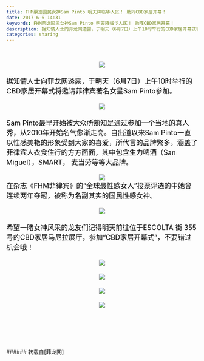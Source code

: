 ```yaml
---
title: FHM票选国民女神Sam Pinto 明天降临华人区！ 助阵CBD家居开幕！
date: 2017-6-6 14:31
keywords: FHM票选国民女神Sam Pinto 明天降临华人区！ 助阵CBD家居开幕！
description: 据知情人士向菲龙网透露，于明天（6月7日）上午10时举行的CBD家居开幕式将邀请菲律宾著名女星Sam Pinto参加。Sam Pinto最早开始被大众所熟知是通过参加一个当地的真人秀，从2010年开始名气愈渐走高。自出道以来Sam Pinto一直以性感美艳的形象受到大家的喜爱，所代言的品牌繁多，涵盖了菲律宾人衣食住行的方方面面，其中包含生力啤酒（San Miguel），SMART， 麦当劳等等大品牌。在杂志《FHM菲律宾》的“全球最性感女人”投票评选的中她曾连续两年夺冠，被称为名副其实的国民性感女神。希望一睹女神风采的龙友们记得明天前往位于ESCOLTA 街 355号的CBD家居马尼拉展厅，参加“CBD家居开幕式”，不要错过机会哦！
categories: sharing
---
```

<td class="t_f" id="postmessage_758720">

<font size="3"><font color="black"><font size="4"><br/>
<div align="center">

<img aid="562490" data-cf-modified-f192695ea49ac891a6e7003f-="" file="data/attachment/forum/201706/06/140222lz7cdb13d1bqg0zn.png.thumb.jpg" id="aimg_562490" inpost="1" onclick="" onmouseover="" src="http://www.flw.ph/data/attachment/forum/201706/06/140222lz7cdb13d1bqg0zn.png" style="cursor:pointer" zoomfile="data/attachment/forum/201706/06/140222lz7cdb13d1bqg0zn.png"/>


</div><br/>
据知情人士向菲龙网透露，于明天（6月7日）上午10时举行的CBD家居开幕式将邀请菲律宾著名女星Sam Pinto参加。<br/>
<br/>
<div align="center">

<img aid="562492" data-cf-modified-f192695ea49ac891a6e7003f-="" file="data/attachment/forum/201706/06/140226c34uflve8lwz88xu.png.thumb.jpg" id="aimg_562492" inpost="1" onclick="" onmouseover="" src="http://www.flw.ph/data/attachment/forum/201706/06/140226c34uflve8lwz88xu.png" style="cursor:pointer" zoomfile="data/attachment/forum/201706/06/140226c34uflve8lwz88xu.png"/>


</div><br/>
Sam Pinto最早开始被大众所熟知是通过参加一个当地的真人秀，从</font></font></font><font size="3"><font color="black"><font size="4">2010年开始名气愈渐走高。自</font></font></font><font size="3"><font color="black"><font size="4">出道以来</font></font></font><font size="3"><font color="black"><font size="4">Sam Pinto</font></font></font><font size="3"><font color="black"><font size="4">一直以性感美艳的形象受到大家的喜爱，所代言的品牌繁多，涵盖了菲律宾人衣食住行的方方面面，</font></font></font><font size="3"><font size="4"><font color="#000000">其中包含生力啤酒（San Miguel），SMART， 麦当劳等等大品牌。</font></font><br/>
<br/>
</font><font size="3"><div align="center">

<img aid="562493" data-cf-modified-f192695ea49ac891a6e7003f-="" file="data/attachment/forum/201706/06/140228nobqzocc7xx0qi2i.png.thumb.jpg" id="aimg_562493" inpost="1" onclick="" onmouseover="" src="http://www.flw.ph/data/attachment/forum/201706/06/140228nobqzocc7xx0qi2i.png" style="cursor:pointer" zoomfile="data/attachment/forum/201706/06/140228nobqzocc7xx0qi2i.png"/>


</div><font size="4"><font color="#000000">在杂志《FHM菲律宾》的“全球最性感女人”投票评选的中她曾连续两年夺冠，</font></font></font><font size="3"><font color="black"><font size="4">被称为名副其实的国民性感女神</font></font></font><font size="3"><font color="black"><font size="4">。</font></font></font><font size="3"><font color="black"><font size="4"><br/>
<br/>
<div align="center">

<img aid="562491" data-cf-modified-f192695ea49ac891a6e7003f-="" file="data/attachment/forum/201706/06/140224zxj43z1igrz3q3kt.jpg.thumb.jpg" id="aimg_562491" inpost="1" onclick="" onmouseover="" src="http://www.flw.ph/data/attachment/forum/201706/06/140224zxj43z1igrz3q3kt.jpg" style="cursor:pointer" zoomfile="data/attachment/forum/201706/06/140224zxj43z1igrz3q3kt.jpg"/>


</div><br/>
希望一睹女神风采的龙友们记得明天前往位于ESCOLTA 街 355号的CBD家居马尼拉展厅，参加“CBD家居开幕式”，不要错过机会哦！</font></font></font><font size="3"><font color="black"><font size="4"><br/>
<br/>
<div align="center">

<img aid="562494" data-cf-modified-f192695ea49ac891a6e7003f-="" file="data/attachment/forum/201706/06/140230adb858gjdxj56ohw.png.thumb.jpg" id="aimg_562494" inpost="1" onclick="" onmouseover="" src="http://www.flw.ph/data/attachment/forum/201706/06/140230adb858gjdxj56ohw.png" style="cursor:pointer" zoomfile="data/attachment/forum/201706/06/140230adb858gjdxj56ohw.png"/>


</div><br/>
<div align="center">

<img aid="562496" data-cf-modified-f192695ea49ac891a6e7003f-="" file="data/attachment/forum/201706/06/140234san1anbxaz633wfd.gif.thumb.jpg" id="aimg_562496" inpost="1" onclick="" onmouseover="" src="http://www.flw.ph/data/attachment/forum/201706/06/140234san1anbxaz633wfd.gif" style="cursor:pointer" zoomfile="data/attachment/forum/201706/06/140234san1anbxaz633wfd.gif"/>


</div><br/>
<div align="center">

<img aid="562548" data-cf-modified-f192695ea49ac891a6e7003f-="" file="data/attachment/forum/201706/06/155958hh8sszfvf4ouf64z.png.thumb.jpg" id="aimg_562548" inpost="1" onclick="" onmouseover="" src="http://www.flw.ph/data/attachment/forum/201706/06/155958hh8sszfvf4ouf64z.png" style="cursor:pointer" zoomfile="data/attachment/forum/201706/06/155958hh8sszfvf4ouf64z.png"/>


</div><br/>
<div align="center">

<img aid="562495" data-cf-modified-f192695ea49ac891a6e7003f-="" file="data/attachment/forum/201706/06/140232d9praq8xvvlpeoui.png.thumb.jpg" id="aimg_562495" inpost="1" onclick="" onmouseover="" src="http://www.flw.ph/data/attachment/forum/201706/06/140232d9praq8xvvlpeoui.png" style="cursor:pointer" zoomfile="data/attachment/forum/201706/06/140232d9praq8xvvlpeoui.png"/>


</div><br/>
</font></font></font><br/>
<br/>
<br/>
<br/>
<br/>
</td>
###### 转载自[菲龙网]